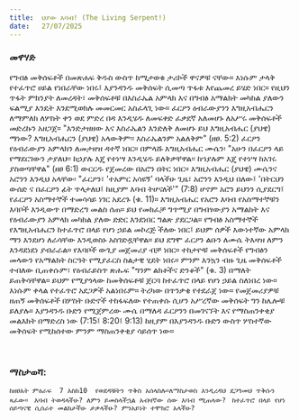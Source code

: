 ```yaml
---
title:  ህያው እባብ! (The Living Serpent!)
date:   27/07/2025
---
```


### መዋሃድ


የግብፅ መቅሰፍቶች በመጽሐፍ ቅዱስ ውስጥ ከሚታወቁ ታሪኮች ዋናዎቹ ናቸው። እነሱም ታላቅ የተፈጥሮ ሀይል የነበራቸው ነበሩ፤ እያንዳንዱ መቅሰፍት ሲመጣ ጥፋቱ እየጨመረ ይሄድ ነበር። የዚህን ጥፋት ምክንያት ለመረዳት፣ መቅሰፍቶቹ በእስራኤል አምላክ እና በግብፅ አማልክት መካከል ያለውን ፍልሚያ እንዴት እንደሚወክሉ መመርመር አስፈላጊ ነው። ፈርዖን ዕብራውያንን እግዚአብሔርን ለማምለክ ለሦስት ቀን ወደ ምድረ በዳ እንዲሄዱ ለመፍቀድ ፈቃደኛ አለመሆኑ ለአሥሩ መቅሰፍቶች መድረኩን አዘጋጀ። "እንድታዘዘው እና እስራኤልን እንድለቅ ለመሆኑ ይህ እግዚአብሔር (ያህዌ) ማነው? እግዚአብሔርን (ያህዌ) አላውቅም፡፡ እስራኤልንም አልለቅም" (ዘፀ. 5:2) ፈርዖን የዕብራውያን አምላክን ለመታዘዝ ዳተኛ ነበር።
በምላሹ እግዚአብሔር ሙሴን፡ "አሁን በፈርዖን ላይ የማደርገውን ታያለህ፡፡ ከኃያሉ እጄ የተነሣ እንዲሄዱ ይለቅቃቸዋል፡፡ ከኀያሉም እጄ የተነሣ ከአገሩ ያስወጣቸዋል" (ዘፀ 6:1) ውርርዱ የጀመረው በአሮን በትር ነበር። እግዚአብሔር (ያህዌ) ሙሴንና አሮንን እንዲህ አላቸው፡ "ፈርዖን፣ 'ተአምር አሳዩኝ' ባላችሁ ጊዜ፣ አሮንን እንዲህ በለው፤ 'በትርህን ውሰድ ና በፈርዖን ፊት ጥላታለህ፤ ከዚያም እባብ ትሆናለች'" (7:8) ሆኖም አሮን ይህንን ሲያደርግ፤ የፈርዖን አስማተኞች ተመሳሳይ ነገር አደረጉ (ቁ. 11)። እግዚአብሔር የአሮን እባብ የአስማተኞቹን እባቦች እንዲውጥ በማድረግ መልስ ሰጠ።
ይህ የመክፈቻ ግጥሚያ በግብፃውያን አማልክት እና የዕብራውያን አምላክ መካከል ያለው ድድር እንደነበር ግልጽ ያደርጋል። የግብፅ አስማተኞች የእግዚአብሔርን ከተፈጥሮ በላይ የሆነ ኃይል መኮረጅ ችለው ነበር፤ ይህም ሰዎች እውነተኛው አምላክ ማን እንደሆነ ለራሳቸው እንዲወስኑ አስገድዷቸዋል። ይህ ደግሞ ፈርዖን ልቡን ለሙሴ ትእዛዝ ለምን እንዳደነደነ ያብራራል።
የእባቦች ውጊያ መጀመሪያ ብቻ ነበር። ተከታዮቹ መቅሰፍቶች የግብፅን መላውን የአማልክት ስርዓት የሚያፈርስ ስልታዊ ሂደት ነበሩ። ምንም እንኳን ብዙ ጊዜ መቅሰፍቶች ተብለው ቢጠቀሱም፣ የዕብራይስጥ ጽሑፍ "ግንም ልክቶችና ድንቆች" (ቁ. 3) በማለት ይጠቅሳቸዋል። ይህም የሚያጎላው ከመቅሰፍቶቹ ጀርባ ከተፈጥሮ በላይ የሆነ ኃይል ስለነበረ ነው። እነሱም ቀላል የተፈጥሮ አደጋዎች አልነበሩም። ትረካው በጥንቃቄ የተደራጀ ነው። የመጀመሪያዎቹ ዘጠኝ መቅሰፍቶች በሦስት ቡድኖች ተከፋፍለው የተጠቀሱ ሲሆን አሥረኛው መቅሰፍት ግን ከሌሎቹ ይለያሉ። እያንዳንዱ ቡድን የሚጀምረው ሙሴ በማለዳ ፈርዖንን በመገናኘት እና የማስጠንቀቂያ መልእክት በማድረስ ነው (7:15፤ 8:20፤ 9:13) ከዚያም በእያንዳንዱ ቡድን ውስጥ ሦስተኛው መቅሰፍት የሚከሰተው ምንም ማስጠንቀቂያ ሳይሰጥ ነው።

 
### ማስታወሻ:
 
`ከዘፀአት ምዕራፍ  7 እስከ10  የወደዳቹትን ጥቅስ አሰላስሉ።ለማስታወስ እንዲረዳህ ደጋግመህ ጥቅሱን ጻፈው።
`
`እባብ ትወዳላችሁ? ለምን ይመስላችኋል አብዛኛው ሰው እባብ ሚጠላው?
`
`ከተፈጥሮ በላይ የሆነ ሰይጣናዊ ሲሰራተ መልክታችሁ ታቃላችሁ? ምንአይነት ተሞክሮ አላችሁ?
`